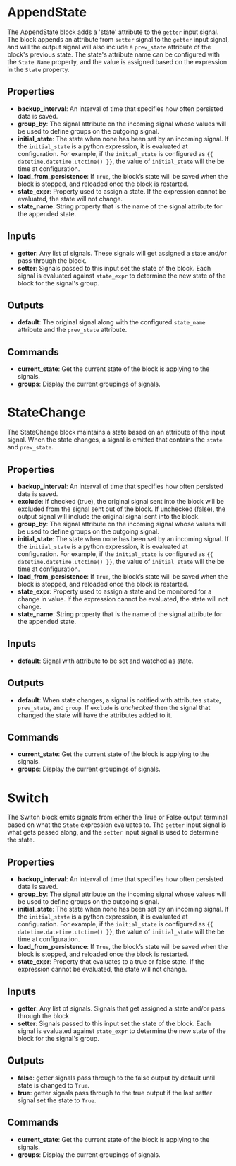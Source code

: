 AppendState
===========
The AppendState block adds a 'state' attribute to the `getter` input signal.  The block appends an attribute from `setter` signal to the `getter` input signal, and will the output signal will also include a `prev_state` attribute of the block's previous state. The state's attribute name can be configured with the `State Name` property, and the value is assigned based on the expression in the `State` property.

Properties
----------
- **backup_interval**: An interval of time that specifies how often persisted data is saved.
- **group_by**: The signal attribute on the incoming signal whose values will be used to define groups on the outgoing signal.
- **initial_state**: The state when none has been set by an incoming signal. If the `initial_state` is a python expression, it is evaluated at configuration. For example, if the `initial_state` is configured as `{{ datetime.datetime.utctime() }}`, the value of `initial_state` will the be time at configuration.
- **load_from_persistence**: If `True`, the block’s state will be saved when the block is stopped, and reloaded once the block is restarted.
- **state_expr**: Property used to assign a state. If the expression cannot be evaluated, the state will not change.
- **state_name**: String property that is the name of the signal attribute for the appended state.

Inputs
------
- **getter**: Any list of signals. These signals will get assigned a state and/or pass through the block.
- **setter**: Signals passed to this input set the state of the block. Each signal is evaluated against `state_expr` to determine the new state of the block for the signal's group.

Outputs
-------
- **default**: The original signal along with the configured `state_name` attribute and the `prev_state` attribute.

Commands
--------
- **current_state**: Get the current state of the block is applying to the signals.
- **groups**: Display the current groupings of signals.

StateChange
===========
The StateChange block maintains a state based on an attribute of the input signal.  When the state changes, a signal is emitted that contains the `state` and `prev_state`.

Properties
----------
- **backup_interval**: An interval of time that specifies how often persisted data is saved.
- **exclude**: If checked (true), the original signal sent into the block will be excluded from the signal sent out of the block. If unchecked (false), the output signal will include the original signal sent into the block.
- **group_by**: The signal attribute on the incoming signal whose values will be used to define groups on the outgoing signal.
- **initial_state**: The state when none has been set by an incoming signal. If the `initial_state` is a python expression, it is evaluated at configuration. For example, if the `initial_state` is configured as `{{ datetime.datetime.utctime() }}`, the value of `initial_state` will the be time at configuration.
- **load_from_persistence**: If `True`, the block’s state will be saved when the block is stopped, and reloaded once the block is restarted.
- **state_expr**: Property used to assign a state and be monitored for a change in value. If the expression cannot be evaluated, the state will not change.
- **state_name**: String property that is the name of the signal attribute for the appended state.

Inputs
------
- **default**: Signal with attribute to be set and watched as state.

Outputs
-------
- **default**: When state changes, a signal is notified with attributes `state`, `prev_state`, and `group`. If `exclude` is _unchecked_ then the signal that changed the state will have the attributes added to it.

Commands
--------
- **current_state**: Get the current state of the block is applying to the signals.
- **groups**: Display the current groupings of signals.

Switch
======
The Switch block emits signals from either the True or False output terminal based on what the `State` expression evaluates to.  The `getter` input signal is what gets passed along, and the `setter` input signal is used to determine the state.

Properties
----------
- **backup_interval**: An interval of time that specifies how often persisted data is saved.
- **group_by**: The signal attribute on the incoming signal whose values will be used to define groups on the outgoing signal.
- **initial_state**: The state when none has been set by an incoming signal. If the `initial_state` is a python expression, it is evaluated at configuration. For example, if the `initial_state` is configured as `{{ datetime.datetime.utctime() }}`, the value of `initial_state` will the be time at configuration.
- **load_from_persistence**: If `True`, the block’s state will be saved when the block is stopped, and reloaded once the block is restarted.
- **state_expr**: Property that evaluates to a true or false state. If the expression cannot be evaluated, the state will not change.

Inputs
------
- **getter**: Any list of signals. Signals that get assigned a state and/or pass through the block.
- **setter**: Signals passed to this input set the state of the block. Each signal is evaluated against `state_expr` to determine the new state of the block for the signal's group.

Outputs
-------
- **false**: getter signals pass through to the false output by default until state is changed to `True`.
- **true**: getter signals pass through to the true output if the last setter signal set the state to `True`.

Commands
--------
- **current_state**: Get the current state of the block is applying to the signals.
- **groups**: Display the current groupings of signals.

